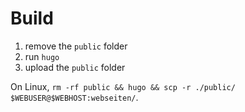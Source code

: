 # Build

1. remove the `public` folder
1. run `hugo`
1. upload the `public` folder

On Linux, `rm -rf public && hugo && scp -r ./public/ $WEBUSER@$WEBHOST:webseiten/`.

